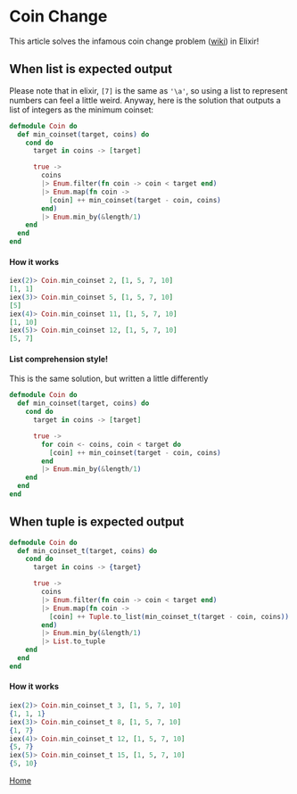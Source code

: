 # Coin Change

This article solves the infamous coin change problem ([wiki](https://en.wikipedia.org/wiki/Change-making_problem)) in Elixir!

## When list is expected output

Please note that in elixir, `[7]` is the same as `'\a'`, so using a list to represent numbers can feel a little weird. Anyway, here is the solution that outputs a list of integers as the minimum coinset:

```elixir
defmodule Coin do
  def min_coinset(target, coins) do
    cond do
      target in coins -> [target]

      true ->
        coins
        |> Enum.filter(fn coin -> coin < target end)
        |> Enum.map(fn coin ->
          [coin] ++ min_coinset(target - coin, coins)
        end)
        |> Enum.min_by(&length/1)
    end
  end
end
```

#### How it works

```elixir
iex(2)> Coin.min_coinset 2, [1, 5, 7, 10]
[1, 1]
iex(3)> Coin.min_coinset 5, [1, 5, 7, 10]
[5]
iex(4)> Coin.min_coinset 11, [1, 5, 7, 10]
[1, 10]
iex(5)> Coin.min_coinset 12, [1, 5, 7, 10]
[5, 7]
```

#### List comprehension style!

This is the same solution, but written a little differently

```elixir
defmodule Coin do
  def min_coinset(target, coins) do
    cond do
      target in coins -> [target]

      true ->
        for coin <- coins, coin < target do
          [coin] ++ min_coinset(target - coin, coins)
        end
        |> Enum.min_by(&length/1)
    end
  end
end
```

## When tuple is expected output

```elixir
defmodule Coin do
  def min_coinset_t(target, coins) do
    cond do
      target in coins -> {target}

      true ->
        coins
        |> Enum.filter(fn coin -> coin < target end)
        |> Enum.map(fn coin ->
          [coin] ++ Tuple.to_list(min_coinset_t(target - coin, coins))
        end)
        |> Enum.min_by(&length/1)
        |> List.to_tuple
    end
  end
end
```

#### How it works
```elixir
iex(2)> Coin.min_coinset_t 3, [1, 5, 7, 10]
{1, 1, 1}
iex(3)> Coin.min_coinset_t 8, [1, 5, 7, 10]
{1, 7}
iex(4)> Coin.min_coinset_t 12, [1, 5, 7, 10]
{5, 7}
iex(5)> Coin.min_coinset_t 15, [1, 5, 7, 10]
{5, 10}
```

[Home][home]

[home]: ../README.md
